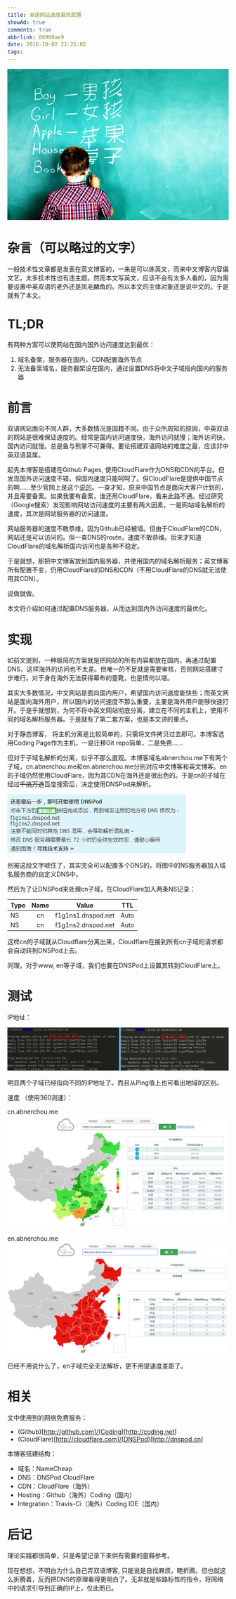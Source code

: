 ```yaml
---
title: 双语网站速度最优配置
showAd: true
comments: true
abbrlink: 88900ae9
date: 2016-10-02 21:25:02
tags:
---
```


![](/img/bilingual_1.jpg)

# 杂言（可以略过的文字）

一般技术性文章都是发表在英文博客的，一来是可以练英文，而来中文博客内容偏文艺，太多技术性也有违主题。然而本文写英文，应该不会有太多人看的，因为需要设置中英双语的老外还是凤毛麟角的。所以本文的主体对象还是说中文的。于是就有了本文。

# TL;DR

有两种方案可以使网站在国内国外访问速度达到最优：

1. 域名备案，服务器在国内，CDN配置海外节点
2. 无法备案域名，服务器架设在国内，通过设置DNS将中文子域指向国内的服务器

# 前言

双语网站面向不同人群，大多数情况是国籍不同。由于众所周知的原因，中英双语的网站是很难保证速度的。经常是国内访问速度快，海外访问就慢；海外访问快，国内访问就慢。总是鱼与熊掌不可兼得。要论搭建双语网站的难度之最，应该非中英双语莫属。

起先本博客是搭建在Github Pages, 使用CloudFlare作为DNS和CDN的平台。但发现国外访问速度不错，但国内速度只能呵呵了。但CloudFlare是提供中国节点的啊......至少官网上是这个[说的](https://www.cloudflare.com/cdn/)。一查才知，原来中国节点是面向大客户计划的，并且需要备案。如果我要有备案，谁还用CloudFlare，看来此路不通。经过研究（Google搜索）发现影响网站访问速度的主要有两大因素，一是网站域名解析的速度，其次是网站服务器的访问速度。

网站服务器的速度不敢恭维，因为Github已经被墙。但由于CloudFlare的CDN，网站还是可以访问的。但一查DNS的route，速度不敢恭维。后来才知道CloudFlare的域名解析国内访问也是各种不稳定。

于是就想，那把中文博客放到国内服务器，并使用国内的域名解析服务；英文博客所有配置不变，仍用CloudFlare的DNS和CDN（不用CloudFlare的DNS就无法使用其CDN）。

说做就做。

本文将介绍如何通过配置DNS服务器，从而达到国内外访问速度的最优化。

# 实现

如前文提到，一种极简的方案就是把网站的所有内容都放在国内，再通过配置DNS，这样海外的访问也不太差。但唯一的不足就是需要审核，否则网站搭建寸步难行。对于身在海外无法获得幕布的童靴，也是情何以堪。

其实大多数情况，中文网站是面向国内用户，希望国内访问速度能快些；而英文网站是面向海外用户，所以国内的访问速度不那么重要，主要是海外用户能够快速打开。于是乎就想到，为何不将中英文网站彻底分离，建立在不同的主机上，使用不同的域名解析服务器。于是就有了第二套方案，也是本文讲的重点。

对于静态博客， 将主机分离是比较简单的，只需将文件拷贝过去即可。本博客选用Coding Page作为主机，一是迁移Git repo简单，二是免费......

但对于子域名解析的分离，似乎不那么直观。本博客域名abnerchou.me下有两个子域，cn.abnerchou.me和en.abnerchou.me分别对应中文博客和英文博客。en的子域仍然使用CloudFlare，因为其CDN在海外还是很出色的。于是cn的子域在经过~~千挑万选~~百度搜索后，决定使用DNSPod来解析。

![](/img/bilingual_2.png)

别被这段文字唬住了，其实完全可以配置多个DNS的。将图中的NS服务器加入域名服务商的自定义DNS中。

然后为了让DNSPod来处理cn子域，在CloudFlare加入两条NS记录：

Type | Name |       Value        | TTL
---- | :--: | :----------------: | ----
NS   |  cn  | f1g1ns1.dnspod.net | Auto
NS   |  cn  | f1g1ns2.dnspod.net | Auto

这样cn的子域就从Cloudflare分离出来，Cloudflare在接到所有cn子域的请求都会自动转到DNSPod上去。

同理，对于www, en等子域，我们也要在DNSPod上设置其转到CloudFlare上。

# 测试

IP地址：

![](/img/bilingual_3.png)

明显两个子域已经指向不同的IP地址了。而且从Ping值上也可看出地域的区别。

速度 （使用360测速）：

cn.abnerchou.me ![](/img/bilingual_4.png)

en.abnerchou.me ![](/img/bilingual_5.png)

已经不用说什么了，en子域完全无法解析，更不用提速度差距了。

# 相关

文中使用到的网络免费服务：

- (Github)[<http://github.com]/(Coding)[http://coding.net>]
- (CloudFlare)[<http://cloudflare.com]/(DNSPod)[http://dnspod.cn>]

本博客搭建结构：

- 域名：NameCheap
- DNS：DNSPod CloudFlare
- CDN：CloudFlare（海外）
- Hosting：Github（海外）Coding（国内）
- Integration：Travis-Ci（海外）Coding IDE（国内）

# 后记

理论实践都很简单，只是希望记录下来供有需要的童鞋参考。

现在想想，不明白为什么自己弄双语博客, 只能说是自找麻烦，瞎折腾。但也就这么折腾着，反而把DNS的原理看得更明白了。无非就是些路标性的指令，将网络中的请求引导到正确的IP上，仅此而已。
